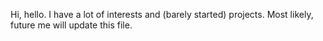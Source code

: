 Hi, hello. I have a lot of interests and (barely started) projects. Most likely, future me will update this file.

